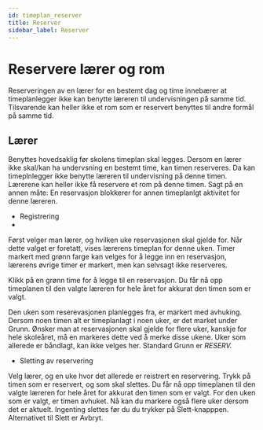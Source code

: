 ```yaml
---
id: timeplan_reserver
title: Reserver
sidebar_label: Reserver
---
```


# Reservere lærer og rom

Reserveringen av en lærer for en bestemt dag og time innebærer at timeplanlegger ikke kan benytte læreren til undervisningen på samme tid. Tilsvarende kan heller ikke et rom som er reservert benyttes til andre formål på samme tid.

## Lærer
Benyttes hovedsaklig før skolens timeplan skal legges. Dersom en lærer ikke skal/kan ha undervsning en bestemt time, kan timen reserveres. Da kan timeplnlegger ikke benytte læreren til undervisning på denne timen. Lærerene kan heller ikke få reservere et rom på denne timen. Sagt på en annen måte: En reservasjon blokkerer for annen timeplanlgt aktivitet for denne læreren.

- Registrering
- 
Først velger man lærer, og hvilken uke reservasjonen skal gjelde for. Når dette valget er foretatt, vises lærerens timeplan for denne uken. Timer markert med grønn farge kan velges for å legge inn en reservasjon, lærerens øvrige timer er markert, men kan selvsagt ikke reserveres.

Klikk på en grønn time for å legge til en reservasjon. Du får nå opp timeplanen til den valgte læreren for hele året for akkurat den timen som er valgt. 

Den uken som reserevasjonen planlegges fra, er markert med avhuking. Dersom noen timen alt er timeplanlagt i noen uker, er det market under Grunn. Ønsker man at reservasjonen skal gjelde for flere uker, kanskje for hele skoleåret, må en markeres dette ved å merke disse ukene. Uker som allerede er båndlagt, kan ikke velges her. Standard Grunn er *RESERV.*

- Sletting av reservering

Velg lærer, og en uke hvor det allerede er reistrert en reservering. Trykk på timen som er reservert, og som skal slettes. Du får nå opp timeplanen til den valgte læreren for hele året for akkurat den timen som er valgt. For den uken som er valgt, er timen avhuket. Nå kan du markere også flere uker dersom det er aktuelt. Ingenting slettes før du du trykker på Slett-knapppen. Alternativet til Slett er Avbryt.

